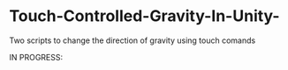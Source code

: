 # Touch-Controlled-Gravity-In-Unity-
Two scripts to change the direction of gravity using touch comands

IN PROGRESS:
